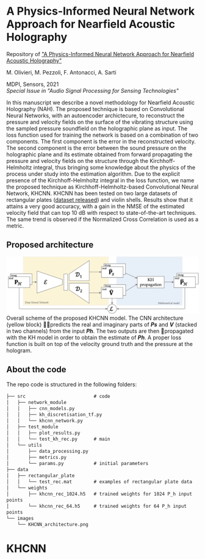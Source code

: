 # A Physics-Informed Neural Network Approach for Nearfield Acoustic Holography
Repository of ["A Physics-Informed Neural Network Approach for Nearfield Acoustic Holography"](https://www.mdpi.com/1424-8220/21/23/7834) 

M. Olivieri, M. Pezzoli, F. Antonacci, A. Sarti

MDPI, Sensors, 2021 </br>
_Special Issue in "Audio Signal Processing for Sensing Technologies"_

In this manuscript we describe a novel methodology for Nearfield Acoustic Holography (NAH). The proposed technique is based on Convolutional Neural Networks, with an autoencoder archictecure, to reconstruct the pressure and velocity fields on the surface of the vibrating structure using the sampled pressure soundfield on the holographic plane as input. The loss function used for training the network is based on a combination of two components. The first component is the error in the reconstructed velocity. The second component is the error between the sound pressure on the holographic plane and its estimate obtained from forward propagating the pressure and velocity fields on the structure through the Kirchhoff-Helmholtz integral, thus bringing some knowledge about the physics of the process under study into the estimation algorithm. Due to the explicit presence of the Kirchhoff-Helmholtz integral in the loss function, we name the proposed technique as Kirchhoff-Helmholtz-based Convolutional Neural Network, KHCNN. KHCNN has been tested on two large datasets of rectangular plates ([dataset released](https://zenodo.org/record/5702615#.YjRXgi9Q1TZ)) and violin shells.
Results show that it attains a very good accuracy, with a gain in the NMSE of the estimated velocity field that can top 10 dB with respect to state-of-the-art techniques. The same trend is observed if the Normalized Cross Correlation is used as a metric.

## Proposed architecture

![alt text](https://github.com/polimi-ispl/nah-khcnn/blob/main/images/KHCNN_architecture.png)
Overall scheme of the proposed KHCNN model. The CNN architecture (yellow block) 􏰉􏰉predicts the real and imaginary parts of **_Ps_** and **_V_** (stacked in two channels) from the input **_Ph_**. The two outputs are then 􏰉propagated with the KH model in order to obtain the estimate of **_Ph_**. A proper loss function is built on top of the velocity ground truth and the pressure at the hologram.

## About the code
The repo code is structured in the following folders:
```
├── src                         # code
│   ├── network_module              
│   │   ├── cnn_models.py
│   │   ├── kh_discretisation_tf.py
│   │   └── khcnn_network.py
│   ├── test_module              
│   │   ├── plot_results.py
│   │   └── test_kh_rec.py      # main
│   └── utils
│       ├── data_processing.py
│       ├── metrics.py
│       └── params.py           # initial parameters
├── data
│   ├── rectangular_plate              
│   │   └── test_rec.mat        # examples of rectangular plate data
│   └── weights
│       ├── khcnn_rec_1024.h5   # trained weights for 1024 P_h input points
│       └── khcnn_rec_64.h5     # trained weights for 64 P_h input points
└── images
    └── KHCNN_architecture.png                     
```
# KHCNN
